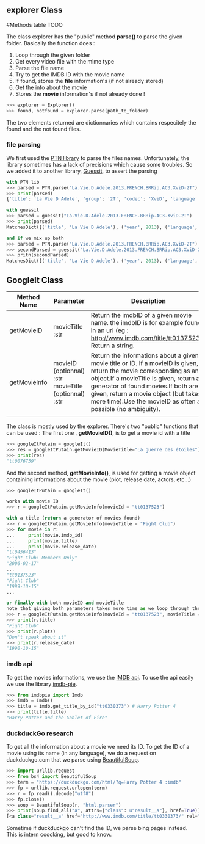 

## explorer Class

#Methods table TODO

The class explorer has the "public" method __parse()__ to parse the given folder.
Basically the function does :
1. Loop through the given folder
2. Get every video file with the mime type
3. Parse the file name
4. Try to get the IMDB ID with the movie name
5. If found, stores the __file__ information's (if not already stored)
6. Get the info about the movie
7. Stores the __movie__ information's if not already done !

```Python
>>> explorer = Explorer()
>>> found, notfound = explorer.parse(path_to_folder)
```

The two elements returned are dictionnaries which contains respecitely the found and the not found files.

### file parsing
We first used the [PTN library](https://github.com/divijbindlish/parse-torrent-name) to parse the files names.
Unfortunately, the library sometimes has a lack of precisions which cause some troubles.
So we added it to another library, [Guessit](https://github.com/guessit-io/guessit), to assert the parsing

```Python
with PTN lib
>>> parsed = PTN.parse("La.Vie.D.Adele.2013.FRENCH.BRRip.AC3.XviD-2T")
>>> print(parsed)
{'title': 'La Vie D Adele', 'group': '2T', 'codec': 'XviD', 'language': 'FRENCH', 'year': 2013, 'quality': 'BRRip', 'audio': 'AC3'}

with guessit
>>> parsed = guessit("La.Vie.D.Adele.2013.FRENCH.BRRip.AC3.XviD-2T")
>>> print(parsed)
MatchesDict([('title', 'La Vie D Adele'), ('year', 2013), ('language', <Language [fr]>), ('format', 'BluRay'), ('audio_codec', 'AC3'), ('video_codec', 'XviD'), ('release_group', '2T'), ('type', 'movie')])

and if we mix up both
>>> parsed = PTN.parse("La.Vie.D.Adele.2013.FRENCH.BRRip.AC3.XviD-2T")
>>> secondParsed = guessit("La.Vie.D.Adele.2013.FRENCH.BRRip.AC3.XviD-2T", {"T": parsed["title"]})
>>> pritn(secondParsed)
MatchesDict([('title', 'La Vie D Adele'), ('year', 2013), ('language', <Language [fr]>), ('format', 'BluRay'), ('audio_codec', 'AC3'), ('video_codec', 'XviD'), ('release_group', '2T'), ('type', 'movie')])
```



## GoogleIt Class

| Method Name  | Parameter                                            | Description                                                                                                                                                                                                                                                                                                  |
|--------------|------------------------------------------------------|--------------------------------------------------------------------------------------------------------------------------------------------------------------------------------------------------------------------------------------------------------------------------------------------------------------|
| getMovieID   | movieTitle :str                                      | Return the imdbID of a given movie name. the imdbID is for example found in an url (eg : http://www.imdb.com/title/tt0137523/). Return a string.                                                                                                                                                             |
| getMovieInfo | movieID (optionnal) :str movieTitle (optionnal) :str | Return the informations about a given movie title or ID. If a movieID is given, return the movie corresponding as an object.If a movieTitle is given, return a generator of found movies.If both are given, return a movie object (but takes more time).Use the movieID as often as possible (no ambiguity). |
|              |                                                      |                                                                                                                                                                                                                                                                                                              |

The class is mostly used by the explorer.
There's two "public" functions that can be used :
The first one , __getMovieID()__, is to get a movie id with a title
```Python
>>> googleItPutain = googleIt()
>>> res = googleItPutain.getMovieID(MovieTitle="La guerre des étoiles")
>>> print(res)
"tt0076759"
```

And the second method, __getMovieInfo()__, is used for getting a movie object containing informations about the movie (plot, release date, actors, etc...)
```Python
>>> googleItPutain = googleIt()

works with movie ID
>>> r = googleItPutain.getMovieInfo(movieId = "tt0137523")

with a title (return a generator of movies found)
>>> r = googleItPutain.getMovieInfo(movieTitle = "Fight Club")
>>> for movie in r:
...     print(movie.imdb_id)
...     print(movie.title)
...     print(movie.release_date)
"tt0456413"
"Fight Club: Members Only"
"2006-02-17"
...
"tt0137523"
"Fight Club"
"1999-10-15"
...

or finally with both movieID and movieTitle
note that giving both parameters takes more time as we loop through the generator.
>>> r = googleItPutain.getMovieInfo(movieId = "tt0137523", movieTitle = "Fight CLUB")
>>> print(r.title)
"Fight Club"
>>> print(r.plots)
"Don't speak about it"
>>> print(r.release_date)
"1990-10-15"
```

### imdb api
To get the movies informations, we use the [IMDB api](https://app.imdb.com).
To use the api easily we use the library [imdb-pie](https://github.com/richardasaurus/imdb-pie).

```Python
>>> from imdbpie import Imdb
>>> imdb = Imdb()
>>> title = imdb.get_title_by_id("tt0330373") # Harry Potter 4
>>> print(title.title)
"Harry Potter and the Goblet of Fire"
```

### duckduckGo research
To get all the information about a movie we need its ID.
To get the ID of a movie using its name (in any language), we do a request on duckduckgo.com that we parse using [BeautifulSoup](https://www.crummy.com/software/BeautifulSoup/).
```Python
>>> import urllib.request
>>> from bs4 import BeautifulSoup
>>> term = "https://duckduckgo.com/html/?q=Harry Potter 4 :imdb"
>>> fp = urllib.request.urlopen(term)
>>> r = fp.read().decode("utf8")
>>> fp.close()
>>> soup = BeautifulSoup(r, "html.parser")
>>> print(soup.find_all("a", attrs={"class": u"result__a"}, href=True))
[<a class="result__a" href="http://www.imdb.com/title/tt0330373/" rel="nofollow"><b>Harry</b>]....
```
Sometime if duckduckgo can't find the ID, we parse bing pages instead. This is intern coocking, but good to know.
